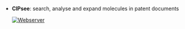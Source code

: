 



- **CIPsee**: search, analyse and expand molecules in patent documents  


    [![Webserver](https://img.shields.io/badge/Webserver-online-brightgreen?style=for-the-badge&logo=cachet&logoColor=65FF8F)](https://cipsee.com/home) 

